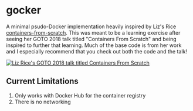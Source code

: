gocker
===

A minimal psudo-Docker implementation heavily inspired by Liz's Rice [containers-from-scratch](https://github.com/lizrice/containers-from-scratch). This was meant to be a learning exercise after seeing her GOTO 2018 talk titled "Containers From Scratch" and being inspired to further that learning. Much of the base code is from her work and I especially recommend that you check out both the code and the talk!

[![Liz Rice's GOTO 2018 talk titled Containers From Scratch](https://img.youtube.com/vi/8fi7uSYlOdc/0.jpg)](https://www.youtube.com/watch?v=8fi7uSYlOdc)

## Current Limitations

1. Only works with Docker Hub for the container registry
2. There is no networking